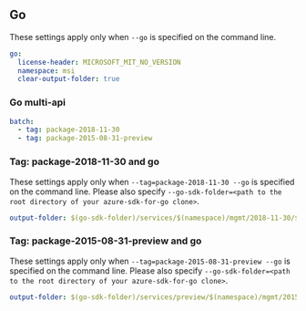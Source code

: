 ## Go

These settings apply only when `--go` is specified on the command line.

``` yaml $(go)
go:
  license-header: MICROSOFT_MIT_NO_VERSION
  namespace: msi
  clear-output-folder: true
```

### Go multi-api

``` yaml $(go) && $(multiapi)
batch:
  - tag: package-2018-11-30
  - tag: package-2015-08-31-preview
```

### Tag: package-2018-11-30 and go

These settings apply only when `--tag=package-2018-11-30 --go` is specified on the command line.
Please also specify `--go-sdk-folder=<path to the root directory of your azure-sdk-for-go clone>`.

``` yaml $(tag) == 'package-2018-11-30' && $(go)
output-folder: $(go-sdk-folder)/services/$(namespace)/mgmt/2018-11-30/$(namespace)
```

### Tag: package-2015-08-31-preview and go

These settings apply only when `--tag=package-2015-08-31-preview --go` is specified on the command line.
Please also specify `--go-sdk-folder=<path to the root directory of your azure-sdk-for-go clone>`.

``` yaml $(tag) == 'package-2015-08-31-preview' && $(go)
output-folder: $(go-sdk-folder)/services/preview/$(namespace)/mgmt/2015-08-31-preview/$(namespace)
```